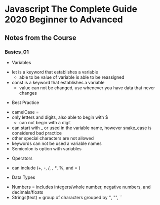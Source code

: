 # Javascript The Complete Guide 2020 Beginner to Advanced

## Notes from the Course

### Basics_01

* Variables
- let is a keyword that establishes a variable
  - able to be value of variable is able to be reassigned
- const is a keyword that establishes a variable 
  - value can not be changed, use whenever you have data that never changes

*  Best Practice
- camelCase = 
- only letters and digits, also able to begin with $
  -   can not begin with a digit
- can start with _ or used in the variable name, however snake_case is
    considered bad practice
- other special characters are not allowed
- keywords can not be used a variable names
- Semicolon is option with variables

* Operators
- can include (+, -, /, *, \**, %, and = )

* Data Types
- Numbers = includes integers/whole number, negative numbers, and
    decimals/floats
- Strings(text) = group of characters grouped by '', "", \`\`

